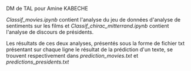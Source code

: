 DM de TAL pour Amine KABECHE

*Classif_movies.ipynb* contient l'analyse du jeu de données d'analyse de sentiments sur les films et *Classif_chirac_mitterrand.ipynb* contient l'analyse de discours de présidents.

Les résultats de ces deux analyses, présentés sous la forme de fichier txt présentant sur chaque ligne le résultat de la prédiction d'un texte, se trouvent respectivement dans *prediction_movies.txt* et *predictions_presidents.txt*